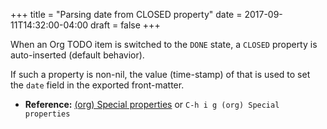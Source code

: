 +++
title = "Parsing date from CLOSED property"
date = 2017-09-11T14:32:00-04:00
draft = false
+++

When an Org TODO item is switched to the `DONE` state, a `CLOSED`
property is auto-inserted (default behavior).

If such a property is non-nil, the value (time-stamp) of that is used
to set the `date` field in the exported front-matter.

-   **Reference:** [(org) Special properties](http://orgmode.org/manual/Special-properties.html) or `C-h i g (org) Special properties`
